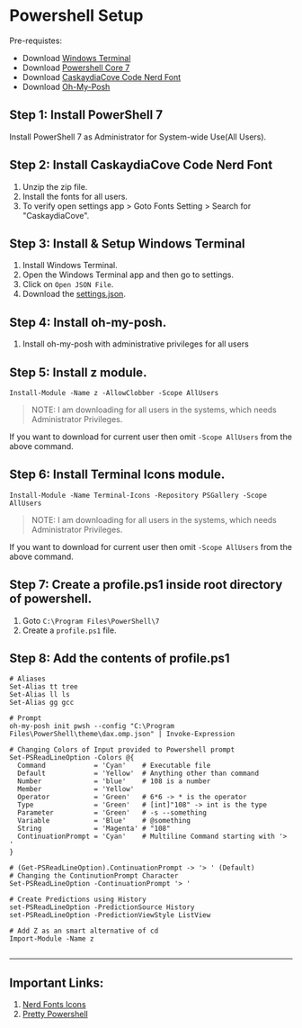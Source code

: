 # Powershell Setup 

Pre-requistes:
- Download [Windows Terminal](https://apps.microsoft.com/store/detail/windows-terminal/9N0DX20HK701)
- Download [Powershell Core 7](https://aka.ms/powershell-release?tag=stable)
- Download [CaskaydiaCove Code Nerd Font](https://github.com/ryanoasis/nerd-fonts/releases/download/v2.3.3/CascadiaCode.zip)
- Download [Oh-My-Posh](https://github.com/JanDeDobbeleer/oh-my-posh/releases)

## Step 1: Install PowerShell 7

Install PowerShell 7 as Administrator for System-wide Use(All Users).

## Step 2: Install CaskaydiaCove Code Nerd Font

1. Unzip the zip file.
2. Install the fonts for all users.
3. To verify open settings app > Goto Fonts Setting > Search for "CaskaydiaCove".

## Step 3: Install & Setup Windows Terminal

1. Install Windows Terminal.
1. Open the Windows Terminal app and then go to settings.
2. Click on `Open JSON File`.
3. Download the [settings.json](https://raw.githubusercontent.com/DipadityaDas/WindowsSettings/main/settings.json).

## Step 4: Install oh-my-posh.

1. Install oh-my-posh with administrative privileges for all users 

## Step 5: Install z module.

```code
Install-Module -Name z -AllowClobber -Scope AllUsers
```
> NOTE: I am downloading for all users in the systems, which needs Administrator Privileges.

If you want to download for current user then omit `-Scope AllUsers` from the above command. 

## Step 6: Install Terminal Icons module.

```code
Install-Module -Name Terminal-Icons -Repository PSGallery -Scope AllUsers
```
> NOTE: I am downloading for all users in the systems, which needs Administrator Privileges.

If you want to download for current user then omit `-Scope AllUsers` from the above command. 

## Step 7: Create a profile.ps1 inside root directory of powershell.

1. Goto `C:\Program Files\PowerShell\7`
2. Create a `profile.ps1` file.

## Step 8: Add the contents of profile.ps1

```code
# Aliases
Set-Alias tt tree
Set-Alias ll ls
Set-Alias gg gcc

# Prompt
oh-my-posh init pwsh --config "C:\Program Files\PowerShell\theme\dax.omp.json" | Invoke-Expression

# Changing Colors of Input provided to Powershell prompt
Set-PSReadLineOption -Colors @{
  Command            = 'Cyan'    # Executable file
  Default            = 'Yellow'  # Anything other than command
  Number             = 'blue'    # 108 is a number
  Member             = 'Yellow'
  Operator           = 'Green'   # 6*6 -> * is the operator
  Type               = 'Green'   # [int]"108" -> int is the type
  Parameter          = 'Green'   # -s --something
  Variable           = 'Blue'    # @something
  String             = 'Magenta' # "108" 
  ContinuationPrompt = 'Cyan'    # Multiline Command starting with '> '
}

# (Get-PSReadLineOption).ContinuationPrompt -> '> ' (Default)
# Changing the ContinutionPrompt Character
Set-PSReadLineOption -ContinuationPrompt '> '

# Create Predictions using History
set-PSReadLineOption -PredictionSource History
set-PSReadLineOption -PredictionViewStyle ListView

# Add Z as an smart alternative of cd
Import-Module -Name z 


```

---
## Important Links:

1. [Nerd Fonts Icons](https://www.nerdfonts.com/cheat-sheet)
2. [Pretty Powershell](https://www.youtube.com/watch?v=LuAipOW8BNQ)
